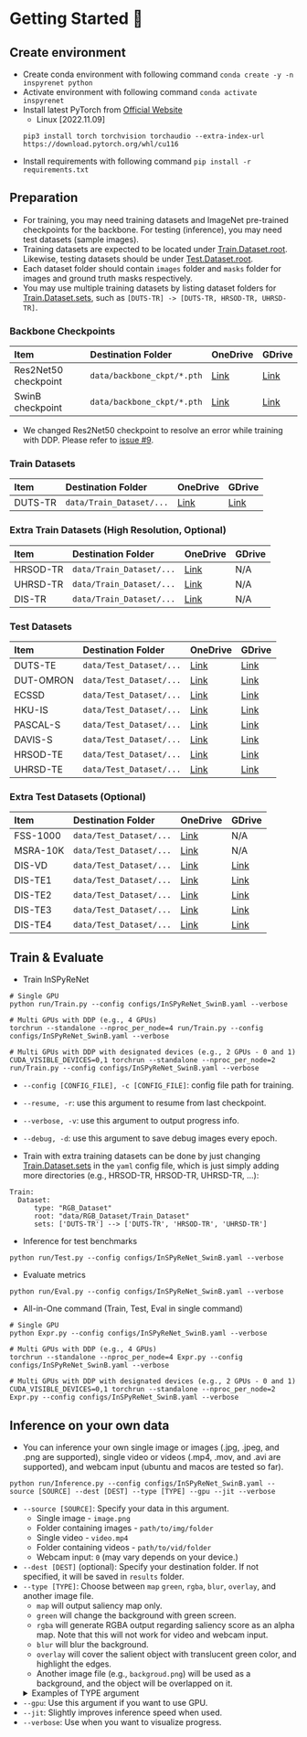 # Getting Started :flight_departure:

## Create environment
  * Create conda environment with following command `conda create -y -n inspyrenet python`
  * Activate environment with following command `conda activate inspyrenet`
  * Install latest PyTorch from [Official Website](https://pytorch.org/get-started/locally/)
    * Linux [2022.11.09]
    ```
    pip3 install torch torchvision torchaudio --extra-index-url https://download.pytorch.org/whl/cu116
    ```
  * Install requirements with following command `pip install -r requirements.txt`
  
## Preparation

* For training, you may need training datasets and ImageNet pre-trained checkpoints for the backbone. For testing (inference), you may need test datasets (sample images).
* Training datasets are expected to be located under [Train.Dataset.root](https://github.com/plemeri/InSPyReNet/blob/main/configs/InSPyReNet_SwinB.yaml#L10). Likewise, testing datasets should be under [Test.Dataset.root](https://github.com/plemeri/InSPyReNet/blob/main/configs/InSPyReNet_SwinB.yaml#L58).
* Each dataset folder should contain `images` folder and `masks` folder for images and ground truth masks respectively.
* You may use multiple training datasets by listing dataset folders for [Train.Dataset.sets](https://github.com/plemeri/InSPyReNet/blob/main/configs/InSPyReNet_SwinB.yaml#L12), such as `[DUTS-TR] -> [DUTS-TR, HRSOD-TR, UHRSD-TR]`.

### Backbone Checkpoints
Item | Destination Folder | OneDrive | GDrive
:-|:-|:-|:-
Res2Net50 checkpoint | `data/backbone_ckpt/*.pth` | [Link](https://postechackr-my.sharepoint.com/:u:/g/personal/taehoon1018_postech_ac_kr/EUO7GDBwoC9CulTPdnq_yhQBlc0SIyyELMy3OmrNhOjcGg?e=T3PVyG&download=1) | [Link](https://drive.google.com/file/d/1MMhioAsZ-oYa5FpnTi22XBGh5HkjLX3y/view?usp=sharing)
SwinB checkpoint     | `data/backbone_ckpt/*.pth` | [Link](https://postechackr-my.sharepoint.com/:u:/g/personal/taehoon1018_postech_ac_kr/ESlYCLy0endMhcZm9eC2A4ABatxupp4UPh03EcqFjbtSRw?e=7y6lLt&download=1) | [Link](https://drive.google.com/file/d/1fBJFMupe5pV-Vtou-k8LTvHclWs0y1bI/view?usp=sharing)

* We changed Res2Net50 checkpoint to resolve an error while training with DDP. Please refer to [issue #9](https://github.com/plemeri/InSPyReNet/issues/9).

### Train Datasets
Item | Destination Folder | OneDrive | GDrive
:-|:-|:-|:-
DUTS-TR | `data/Train_Dataset/...`   | [Link](https://postechackr-my.sharepoint.com/:u:/g/personal/taehoon1018_postech_ac_kr/EQ7L2XS-5YFMuJGee7o7HQ8BdRSLO8utbC_zRrv-KtqQ3Q?e=bCSIeo&download=1) | [Link](https://drive.google.com/file/d/1hy5UTq65uQWFO5yzhEn9KFIbdvhduThP/view?usp=share_link)

### Extra Train Datasets (High Resolution, Optional)
Item | Destination Folder | OneDrive | GDrive
:-|:-|:-|:-
HRSOD-TR | `data/Train_Dataset/...`   | [Link](https://postechackr-my.sharepoint.com/:u:/g/personal/taehoon1018_postech_ac_kr/EfUx92hUgZJNrWPj46PC0yEBXcorQskXOCSz8SnGH5AcLQ?e=WA5pc6&download=1) | N/A
UHRSD-TR | `data/Train_Dataset/...`   | [Link](https://postechackr-my.sharepoint.com/:u:/g/personal/taehoon1018_postech_ac_kr/Ea4_UCbsKmhKnMCccAJOTLgBmQFsQ4KhJSf2jx8WQqj3Wg?e=18kYZS&download=1) | N/A
DIS-TR   | `data/Train_Dataset/...`   | [Link](https://postechackr-my.sharepoint.com/:u:/g/personal/taehoon1018_postech_ac_kr/EZtZJ493tVNJjBIpNLdus68B3u906PdWtHsf87pulj78jw?e=bUg2UQ&download=1) | N/A

### Test Datasets
Item | Destination Folder | OneDrive | GDrive
:-|:-|:-|:-
DUTS-TE   | `data/Test_Dataset/...` | [Link](https://postechackr-my.sharepoint.com/:u:/g/personal/taehoon1018_postech_ac_kr/EfuCxjveXphPpIska9BxHDMBHpYroEKdVlq9HsonZ4wLDw?e=Mz5giA&download=1) | [Link](https://drive.google.com/file/d/1w4pigcQe9zplMulp1rAwmp6yYXmEbmvy/view?usp=share_link) 
DUT-OMRON | `data/Test_Dataset/...` | [Link](https://postechackr-my.sharepoint.com/:u:/g/personal/taehoon1018_postech_ac_kr/ERvApm9rHH5LiR4NJoWHqDoBCneUQNextk8EjQ_Hy0bUHg?e=wTRZQb&download=1) | [Link](https://drive.google.com/file/d/1qIm_GQLLQkP6s-xDZhmp_FEAalavJDXf/view?usp=sharing) 
ECSSD     | `data/Test_Dataset/...` | [Link](https://postechackr-my.sharepoint.com/:u:/g/personal/taehoon1018_postech_ac_kr/ES_GCdS0yblBmnRaDZ8xmKQBPU_qeECTVB9vlPUups8bnA?e=POVAlG&download=1) | [Link](https://drive.google.com/file/d/1qk_12KLGX6FPr1P_S9dQ7vXKaMqyIRoA/view?usp=sharing) 
HKU-IS    | `data/Test_Dataset/...` | [Link](https://postechackr-my.sharepoint.com/:u:/g/personal/taehoon1018_postech_ac_kr/EYBRVvC1MJRAgSfzt0zaG94BU_UWaVrvpv4tjogu4vSV6w?e=TKN7hQ&download=1) | [Link](https://drive.google.com/file/d/1H3szJYbr5_CRCzrYfhPHThTgszkKd1EU/view?usp=share_link) 
PASCAL-S  | `data/Test_Dataset/...` | [Link](https://postechackr-my.sharepoint.com/:u:/g/personal/taehoon1018_postech_ac_kr/EfUDGDckMnZHhEPy8YQGwBQB5MN3qInBkEygpIr7ccJdTQ?e=YarZaQ&download=1) | [Link](https://drive.google.com/file/d/1h0IE2DlUt0HHZcvzMV5FCxtZqQqh9Ztf/view?usp=sharing)
DAVIS-S   | `data/Test_Dataset/...` | [Link](https://postechackr-my.sharepoint.com/:u:/g/personal/taehoon1018_postech_ac_kr/Ebam8I2o-tRJgADcq-r9YOkBCDyaAdWBVWyfN-xCYyAfDQ?e=Mqz8cK&download=1) | [Link](https://drive.google.com/file/d/15F0dy9o02LPTlpUbnD9NJlGeKyKU3zOz/view?usp=sharing)
HRSOD-TE  | `data/Test_Dataset/...` | [Link](https://postechackr-my.sharepoint.com/:u:/g/personal/taehoon1018_postech_ac_kr/EbHOQZKC59xIpIdrM11ulWsBHRYY1wZY2njjWCDFXvT6IA?e=wls17m&download=1) | [Link](https://drive.google.com/file/d/1KnUCsvluS4kP2HwUFVRbKU8RK_v6rv2N/view?usp=sharing)
UHRSD-TE  | `data/Test_Dataset/...` | [Link](https://postechackr-my.sharepoint.com/:u:/g/personal/taehoon1018_postech_ac_kr/EUpc8QJffNpNpESv-vpBi40BppucqOoXm_IaK7HYJkuOog?e=JTjGmS&download=1) | [Link](https://drive.google.com/file/d/1niiHBo9LX6-I3KsEWYOi_s6cul80IYvK/view?usp=sharing)

### Extra Test Datasets (Optional) 
Item | Destination Folder | OneDrive | GDrive
:-|:-|:-|:-
FSS-1000  | `data/Test_Dataset/...` | [Link](https://postechackr-my.sharepoint.com/:u:/g/personal/taehoon1018_postech_ac_kr/EaP6DogjMAVCtTKcC_Bx-YoBoBSWBo90lesVcMyuCN35NA?e=0DDohA&download=1) | N/A
MSRA-10K  | `data/Test_Dataset/...` | [Link](https://postechackr-my.sharepoint.com/:u:/g/personal/taehoon1018_postech_ac_kr/EauXsIkxBzhDjio6fW0TubUB4L7YJc0GMTaq7VfjI2nPsg?e=c5DIxg&download=1) | N/A
DIS-VD    | `data/Test_Dataset/...` | [Link](https://postechackr-my.sharepoint.com/:u:/g/personal/taehoon1018_postech_ac_kr/EYJm3BqheaxNhdVoMt6X41gBgVnE4dulBwkp6pbOQtcIrQ?e=T6dtXm&download=1) | [Link](https://drive.google.com/file/d/1jhlZb3QyNPkc0o8nL3RWF0MLuVsVtJju/view?usp=sharing)
DIS-TE1   | `data/Test_Dataset/...` | [Link](https://postechackr-my.sharepoint.com/:u:/g/personal/taehoon1018_postech_ac_kr/EcGYE_Gc0cVHoHi_qUtmsawB_5v9RSpJS5PIAPlLu6xo9A?e=Nu5mkQ&download=1) | [Link](https://drive.google.com/file/d/1iz8Y4uaX3ZBy42N2MIOkmNb0D5jroFPJ/view?usp=sharing)
DIS-TE2   | `data/Test_Dataset/...` | [Link](https://postechackr-my.sharepoint.com/:u:/g/personal/taehoon1018_postech_ac_kr/EdhgMdbZ049GvMv7tNrjbbQB1wL9Ok85YshiXIkgLyTfkQ?e=mPA6Po&download=1) | [Link](https://drive.google.com/file/d/1DWSoWogTWDuS2PFbD1Qx9P8_SnSv2zTe/view?usp=sharing)
DIS-TE3   | `data/Test_Dataset/...` | [Link](https://postechackr-my.sharepoint.com/:u:/g/personal/taehoon1018_postech_ac_kr/EcxXYC_3rXxKsQBrp6BdNb4BOKxBK3_vsR9RL76n7YVG-g?e=2M0cse&download=1) | [Link](https://drive.google.com/file/d/1bIVSjsxCjMrcmV1fsGplkKl9ORiiiJTZ/view?usp=sharing)
DIS-TE4   | `data/Test_Dataset/...` | [Link](https://postechackr-my.sharepoint.com/:u:/g/personal/taehoon1018_postech_ac_kr/EdkG2SUi8flJvoYbHHOmvMABsGhkCJCsLLZlaV2E_SZimA?e=zlM2kC&download=1) | [Link](https://drive.google.com/file/d/1VuPNqkGTP1H4BFEHe807dTIkv8Kfzk5_/view?usp=sharing)

## Train & Evaluate

  * Train InSPyReNet
  ```
  # Single GPU
  python run/Train.py --config configs/InSPyReNet_SwinB.yaml --verbose
  
  # Multi GPUs with DDP (e.g., 4 GPUs)
  torchrun --standalone --nproc_per_node=4 run/Train.py --config configs/InSPyReNet_SwinB.yaml --verbose

  # Multi GPUs with DDP with designated devices (e.g., 2 GPUs - 0 and 1)
  CUDA_VISIBLE_DEVICES=0,1 torchrun --standalone --nproc_per_node=2 run/Train.py --config configs/InSPyReNet_SwinB.yaml --verbose
  ```

  * `--config [CONFIG_FILE], -c [CONFIG_FILE]`: config file path for training.
  * `--resume, -r`: use this argument to resume from last checkpoint.
  * `--verbose, -v`: use this argument to output progress info.
  * `--debug, -d`: use this argument to save debug images every epoch.

  * Train with extra training datasets can be done by just changing [Train.Dataset.sets](https://github.com/plemeri/InSPyReNet/blob/main/configs/InSPyReNet_SwinB.yaml#L12) in the `yaml` config file, which is just simply adding more directories (e.g., HRSOD-TR, HRSOD-TR, UHRSD-TR, ...):
   ```
   Train:
     Dataset:
         type: "RGB_Dataset"
         root: "data/RGB_Dataset/Train_Dataset"
         sets: ['DUTS-TR'] --> ['DUTS-TR', 'HRSOD-TR', 'UHRSD-TR']
   ```
  * Inference for test benchmarks
  ```
  python run/Test.py --config configs/InSPyReNet_SwinB.yaml --verbose
  ```
  * Evaluate metrics
  ```
  python run/Eval.py --config configs/InSPyReNet_SwinB.yaml --verbose
  ```

  * All-in-One command (Train, Test, Eval in single command)
  ```
  # Single GPU
  python Expr.py --config configs/InSPyReNet_SwinB.yaml --verbose

  # Multi GPUs with DDP (e.g., 4 GPUs)
  torchrun --standalone --nproc_per_node=4 Expr.py --config configs/InSPyReNet_SwinB.yaml --verbose

  # Multi GPUs with DDP with designated devices (e.g., 2 GPUs - 0 and 1)
  CUDA_VISIBLE_DEVICES=0,1 torchrun --standalone --nproc_per_node=2 Expr.py --config configs/InSPyReNet_SwinB.yaml --verbose
  ```
## Inference on your own data
  * You can inference your own single image or images (.jpg, .jpeg, and .png are supported), single video or videos (.mp4, .mov, and .avi are supported), and webcam input (ubuntu and macos are tested so far).
  ```
  python run/Inference.py --config configs/InSPyReNet_SwinB.yaml --source [SOURCE] --dest [DEST] --type [TYPE] --gpu --jit --verbose
  ```

  * `--source [SOURCE]`: Specify your data in this argument.
    * Single image - `image.png`
    * Folder containing images - `path/to/img/folder`
    * Single video - `video.mp4`
    * Folder containing videos - `path/to/vid/folder`
    * Webcam input: `0` (may vary depends on your device.)
  * `--dest [DEST]` (optional): Specify your destination folder. If not specified, it will be saved in `results` folder.
  * `--type [TYPE]`: Choose between `map` `green`, `rgba`, `blur`, `overlay`, and another image file.
    * `map` will output saliency map only. 
    * `green` will change the background with green screen. 
    * `rgba` will generate RGBA output regarding saliency score as an alpha map. Note that this will not work for video and webcam input. 
    * `blur` will blur the background.
    * `overlay` will cover the salient object with translucent green color, and highlight the edges.
    * Another image file (e.g., `backgroud.png`) will be used as a background, and the object will be overlapped on it.
    <details><summary>Examples of TYPE argument</summary>
    <p>
    <img src=../figures/demo_type.png >
    </p>
    </details>
  * `--gpu`: Use this argument if you want to use GPU. 
  * `--jit`: Slightly improves inference speed when used. 
  * `--verbose`: Use when you want to visualize progress.

